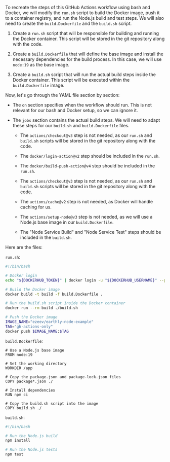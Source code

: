 To recreate the steps of this GitHub Actions workflow using bash and Docker, we will modify the `run.sh` script to build the Docker image, push it to a container registry, and run the Node.js build and test steps. We will also need to create the `build.Dockerfile` and the `build.sh` script.

1. Create a `run.sh` script that will be responsible for building and running the Docker container. This script will be stored in the git repository along with the code.

2. Create a `build.Dockerfile` that will define the base image and install the necessary dependencies for the build process. In this case, we will use `node:19` as the base image.

3. Create a `build.sh` script that will run the actual build steps inside the Docker container. This script will be executed within the `build.Dockerfile` image.

Now, let's go through the YAML file section by section:

- The `on` section specifies when the workflow should run. This is not relevant for our bash and Docker setup, so we can ignore it.

- The `jobs` section contains the actual build steps. We will need to adapt these steps for our `build.sh` and `build.Dockerfile` files.

  - The `actions/checkout@v3` step is not needed, as our `run.sh` and `build.sh` scripts will be stored in the git repository along with the code.

  - The `docker/login-action@v2` step should be included in the `run.sh`.

  - The `docker/build-push-action@v4` step should be included in the `run.sh`.

  - The `actions/checkout@v3` step is not needed, as our `run.sh` and `build.sh` scripts will be stored in the git repository along with the code.

  - The `actions/cache@v2` step is not needed, as Docker will handle caching for us.

  - The `actions/setup-node@v3` step is not needed, as we will use a Node.js base image in our `build.Dockerfile`.

  - The "Node Service Build" and "Node Service Test" steps should be included in the `build.sh`.

Here are the files:

`run.sh`:

```bash
#!/bin/bash

# Docker login
echo "${DOCKERHUB_TOKEN}" | docker login -u "${DOCKERHUB_USERNAME}" --password-stdin

# Build the Docker image
docker build -t build -f build.Dockerfile .

# Run the build.sh script inside the Docker container
docker run --rm build ./build.sh

# Push the Docker image
IMAGE_NAME="ezeev/earthly-node-example"
TAG="gh-actions-only"
docker push $IMAGE_NAME:$TAG
```

`build.Dockerfile`:

```
# Use a Node.js base image
FROM node:19

# Set the working directory
WORKDIR /app

# Copy the package.json and package-lock.json files
COPY package*.json ./

# Install dependencies
RUN npm ci

# Copy the build.sh script into the image
COPY build.sh ./
```

`build.sh`:

```bash
#!/bin/bash

# Run the Node.js build
npm install

# Run the Node.js tests
npm test
```